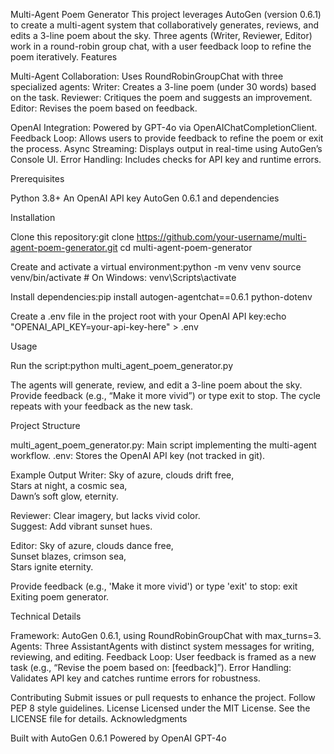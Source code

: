 Multi-Agent Poem Generator
This project leverages AutoGen (version 0.6.1) to create a multi-agent system that collaboratively generates, reviews, and edits a 3-line poem about the sky. Three agents (Writer, Reviewer, Editor) work in a round-robin group chat, with a user feedback loop to refine the poem iteratively.
Features

Multi-Agent Collaboration: Uses RoundRobinGroupChat with three specialized agents:
Writer: Creates a 3-line poem (under 30 words) based on the task.
Reviewer: Critiques the poem and suggests an improvement.
Editor: Revises the poem based on feedback.


OpenAI Integration: Powered by GPT-4o via OpenAIChatCompletionClient.
Feedback Loop: Allows users to provide feedback to refine the poem or exit the process.
Async Streaming: Displays output in real-time using AutoGen’s Console UI.
Error Handling: Includes checks for API key and runtime errors.

Prerequisites

Python 3.8+
An OpenAI API key
AutoGen 0.6.1 and dependencies

Installation

Clone this repository:git clone https://github.com/your-username/multi-agent-poem-generator.git
cd multi-agent-poem-generator


Create and activate a virtual environment:python -m venv venv
source venv/bin/activate  # On Windows: venv\Scripts\activate


Install dependencies:pip install autogen-agentchat==0.6.1 python-dotenv


Create a .env file in the project root with your OpenAI API key:echo "OPENAI_API_KEY=your-api-key-here" > .env



Usage

Run the script:python multi_agent_poem_generator.py


The agents will generate, review, and edit a 3-line poem about the sky.
Provide feedback (e.g., “Make it more vivid”) or type exit to stop.
The cycle repeats with your feedback as the new task.

Project Structure

multi_agent_poem_generator.py: Main script implementing the multi-agent workflow.
.env: Stores the OpenAI API key (not tracked in git).

Example Output
Writer: Sky of azure, clouds drift free,  
Stars at night, a cosmic sea,  
Dawn’s soft glow, eternity.  

Reviewer: Clear imagery, but lacks vivid color.  
Suggest: Add vibrant sunset hues.  

Editor: Sky of azure, clouds dance free,  
Sunset blazes, crimson sea,  
Stars ignite eternity.  

Provide feedback (e.g., 'Make it more vivid') or type 'exit' to stop: exit
Exiting poem generator.

Technical Details

Framework: AutoGen 0.6.1, using RoundRobinGroupChat with max_turns=3.
Agents: Three AssistantAgents with distinct system messages for writing, reviewing, and editing.
Feedback Loop: User feedback is framed as a new task (e.g., “Revise the poem based on: [feedback]”).
Error Handling: Validates API key and catches runtime errors for robustness.

Contributing
Submit issues or pull requests to enhance the project. Follow PEP 8 style guidelines.
License
Licensed under the MIT License. See the LICENSE file for details.
Acknowledgments

Built with AutoGen 0.6.1
Powered by OpenAI GPT-4o


